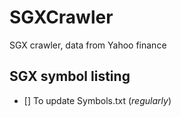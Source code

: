 # SGXCrawler
SGX crawler, data from Yahoo finance

## SGX symbol listing
- [] To update Symbols.txt (_regularly_)
